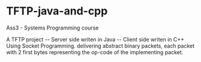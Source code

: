 # TFTP-java-and-cpp
Ass3 - Systems Programming course

A TFTP project  -- Server side writen in Java  -- Client side writen in C++
Using Socket Programming.
delivering abstract binary packets, each packet with 2 first bytes representing the op-code of the implementing packet.
